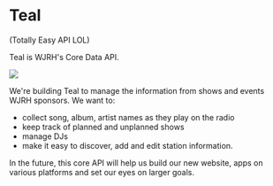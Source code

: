 Teal
====
(Totally Easy API LOL)

Teal is WJRH's Core Data API.

![](https://photos-3.dropbox.com/t/1/AAAt-1yhGALn6NyDRQ2zEiA4EXGX1ocy5RCsuS3RpmoF8w/12/8751265/jpeg/1024x768/3/1415602800/0/2/teal_sharpie.jpg/AAeqz16iEBuyY44Hw9AfkmP_szYsQe1WLbRH-1Xjmq0)

We're building Teal to manage the information from shows and events WJRH sponsors. We want to:
- collect song, album, artist names as they play on the radio
- keep track of planned and unplanned shows
- manage DJs
- make it easy to discover, add and edit station information.

In the future, this core API will help us build our new website, apps on various platforms and set our eyes on larger goals.

